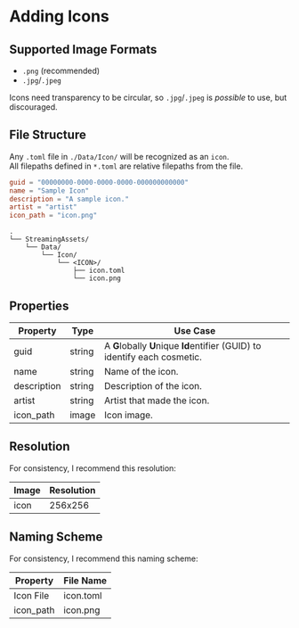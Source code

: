 # Adding Icons

## Supported Image Formats
- `.png` (recommended)
- `.jpg`/`.jpeg`

Icons need transparency to be circular, so `.jpg`/`.jpeg` is *possible* to use, but discouraged.

## File Structure

Any `.toml` file in `./Data/Icon/` will be recognized as an `icon`.  
All filepaths defined in `*.toml` are relative filepaths from the file.

```icon.toml
guid = "00000000-0000-0000-0000-000000000000"
name = "Sample Icon"
description = "A sample icon."
artist = "artist"
icon_path = "icon.png"
```

```file tree
.
└── StreamingAssets/
    └── Data/
        └── Icon/
            └── <ICON>/
                ├── icon.toml
                └── icon.png
```

## Properties

| Property    | Type   | Use Case                                                                   |
|-------------|--------|----------------------------------------------------------------------------|
| guid        | string | A **G**lobally **U**nique **Id**entifier (GUID) to identify each cosmetic. |
| name        | string | Name of the icon.                                                          |
| description | string | Description of the icon.                                                   |
| artist      | string | Artist that made the icon.                                                 |
| icon_path   | image  | Icon image.                                                                |

## Resolution

For consistency, I recommend this resolution:

| Image | Resolution |
|-------|------------|
| icon  | 256x256    |

## Naming Scheme

For consistency, I recommend this naming scheme:

| Property  | File Name |
|-----------|-----------|
| Icon File | icon.toml |
| icon_path | icon.png  |

